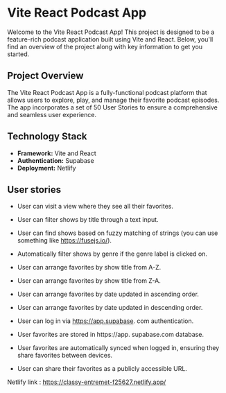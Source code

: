 # Vite React Podcast App

Welcome to the Vite React Podcast App! This project is designed to be a feature-rich podcast application built using Vite and React. Below, you'll find an overview of the project along with key information to get you started.

## Project Overview

The Vite React Podcast App is a fully-functional podcast platform that allows users to explore, play, and manage their favorite podcast episodes. The app incorporates a set of 50 User Stories to ensure a comprehensive and seamless user experience.

## Technology Stack

- **Framework:** Vite and React
- **Authentication:** Supabase
- **Deployment:** Netlify

## User stories

- User can visit a view where they see all
their favorites.

- User can filter shows by title through a text
input.

- User can find shows based on fuzzy
matching of strings (you can use something
like https://fusejs.io/).

- Automatically filter shows by genre if the
genre label is clicked on.

- User can arrange favorites by show title
from A-Z.

- User can arrange favorites by show title
from Z-A.

- User can arrange favorites by date
updated in ascending order.

- User can arrange favorites by date
updated in descending order.

- User can log in via https://app.supabase.
com authentication.

- User favorites are stored in https://app.
supabase.com database.

- User favorites are automatically synced
when logged in, ensuring they share
favorites between devices.

- User can share their favorites as a publicly
accessible URL.

Netlify link : https://classy-entremet-f25627.netlify.app/
